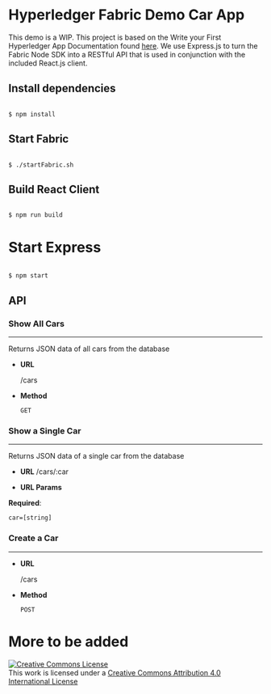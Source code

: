 # Hyperledger Fabric Demo Car App
This demo is a WIP. This project is based on the Write your First Hyperledger App Documentation found [here]('http://hyperledger-fabric.readthedocs.io/en/latest/write_first_app.html'). We use Express.js to turn the Fabric Node SDK into a RESTful API that is used in conjunction with the included React.js client.

## Install dependencies

```

$ npm install

```

## Start Fabric

```

$ ./startFabric.sh

```

## Build React Client

```

$ npm run build

```

# Start Express

```

$ npm start

```

## API

### Show All Cars
---
Returns JSON data of all cars from the database

- **URL**

  /cars

- **Method**

  `GET`

### Show a Single Car
---
Returns JSON data of a single car from the database

- **URL**
  /cars/:car

- **URL Params**

 **Required**:

  `car=[string]`

### Create a Car
---

- **URL**

  /cars

- **Method**

  `POST`



# More to be added

<a rel="license" href="http://creativecommons.org/licenses/by/4.0/"><img alt="Creative Commons License" style="border-width:0" src="https://i.creativecommons.org/l/by/4.0/88x31.png" /></a><br />This work is licensed under a <a rel="license" href="http://creativecommons.org/licenses/by/4.0/">Creative Commons Attribution 4.0 International License</a>
